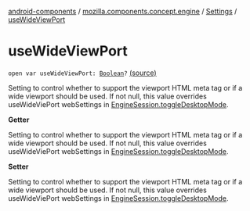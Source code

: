 [android-components](../../index.md) / [mozilla.components.concept.engine](../index.md) / [Settings](index.md) / [useWideViewPort](./use-wide-view-port.md)

# useWideViewPort

`open var useWideViewPort: `[`Boolean`](https://kotlinlang.org/api/latest/jvm/stdlib/kotlin/-boolean/index.html)`?` [(source)](https://github.com/mozilla-mobile/android-components/blob/master/components/concept/engine/src/main/java/mozilla/components/concept/engine/Settings.kt#L97)

Setting to control whether to support the viewport HTML meta tag or if a wide viewport
should be used. If not null, this value overrides useWideViePort webSettings in
[EngineSession.toggleDesktopMode](../-engine-session/toggle-desktop-mode.md).

**Getter**

Setting to control whether to support the viewport HTML meta tag or if a wide viewport
should be used. If not null, this value overrides useWideViePort webSettings in
[EngineSession.toggleDesktopMode](../-engine-session/toggle-desktop-mode.md).

**Setter**

Setting to control whether to support the viewport HTML meta tag or if a wide viewport
should be used. If not null, this value overrides useWideViePort webSettings in
[EngineSession.toggleDesktopMode](../-engine-session/toggle-desktop-mode.md).

